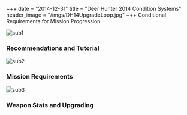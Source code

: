 +++
date = "2014-12-31"
title = "Deer Hunter 2014 Condition Systems"
header_image = "/imgs/DH14UpgradeLoop.jpg"
+++
Conditional Requirements for Mission Progression

![sub1](/imgs/DH14UpgradeLoopSub1.jpg)
### Recommendations and Tutorial

![sub2](/imgs/DH14UpgradeLoopSub2.jpg)
### Mission Requirements

![sub3](/imgs/DH14UpgradeLoopSub3.jpg)
### Weapon Stats and Upgrading